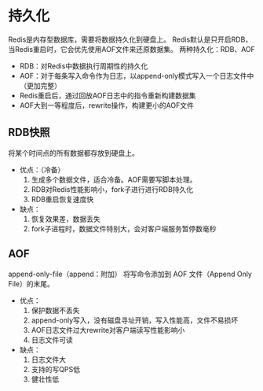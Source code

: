 # 持久化

Redis是内存型数据库，需要将数据持久化到硬盘上。
Redis默认是只开启RDB，当Redis重启时，它会优先使用AOF文件来还原数据集。
两种持久化：RDB、AOF
- RDB：对Redis中数据执行周期性的持久化
- AOF：对于每条写入命令作为日志，以append-only模式写入一个日志文件中（更加完整）
- Redis重启后，通过回放AOF日志中的指令重新构建数据集
- AOF大到一等程度后，rewrite操作，构建更小的AOF文件

## RDB快照
将某个时间点的所有数据都存放到硬盘上。
- 优点：（冷备）
	1. 生成多个数据文件，适合冷备。AOF需要写脚本处理。
	2. RDB对Redis性能影响小，fork子进行进行RDB持久化
	3. RDB重启恢复速度快
- 缺点：
	1. 恢复效果差，数据丢失
	2. fork子进程时，数据文件特别大，会对客户端服务暂停数毫秒

## AOF
append-only-file（append：附加）
将写命令添加到 AOF 文件（Append Only File）的末尾。
- 优点：
	1. 保护数据不丢失
	2. append-only写入，没有磁盘寻址开销，写入性能高，文件不易损坏
	3. AOF日志文件过大rewrite对客户端读写性能影响小
	4. 日志文件可读
- 缺点：
	1. 日志文件大
	2. 支持的写QPS低
	3. 健壮性低